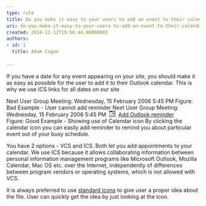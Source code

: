 ```yaml
---
type: rule
title: Do you make it easy to your users to add an event to their calendar?
uri: do-you-make-it-easy-to-your-users-to-add-an-event-to-their-calendar
created: 2014-12-12T19:56:44.0000000Z
authors:
- id: 1
  title: Adam Cogan

---
```


 
If you have a date for any event appearing on your site, you should make it as easy                     as possible for the user to add it to their Outlook calendar. This is why we use                     ICS links for all dates on our site
 
Next User Group Meeting:
 Wednesday, 15 February 2006 5:45 PM
 Figure: Bad Example - User cannot add reminder
Next User Group Meeting:
Wednesday, 15 February 2006 5:45 PM ​
![](../../assets/IconVCS.gif)​ ​       [Add Outlook reminder](http://www.ssw.com.au/ssw/NETUG/SydneyDotNETUsersGroup.ics)​​​
​​ <br>   Figure: Good Example - Showing use of Calendar icon
By clicking the calendar icon you can easily add reminder to remind you about particular event out of your busy schedule.

You have 2 options - VCS and ICS. Both let you add appointments to your calendar. We use ICS because it allows     collaborating ​information between personal information management programs like Microsoft Outlook, Mozilla Calendar, Mac     OS etc. over the Internet, independently of differences between program vendors or operating systems, which is not allowed with VCS.

It is always preferred to use     [standard icons](http://www.ssw.com.au/ssw/Standards/Rules/RulesToBetterWebsitesNavigation.aspx#TheIcons) to give user a proper idea about the file. User can quickly get the idea by just looking at the icon.​


